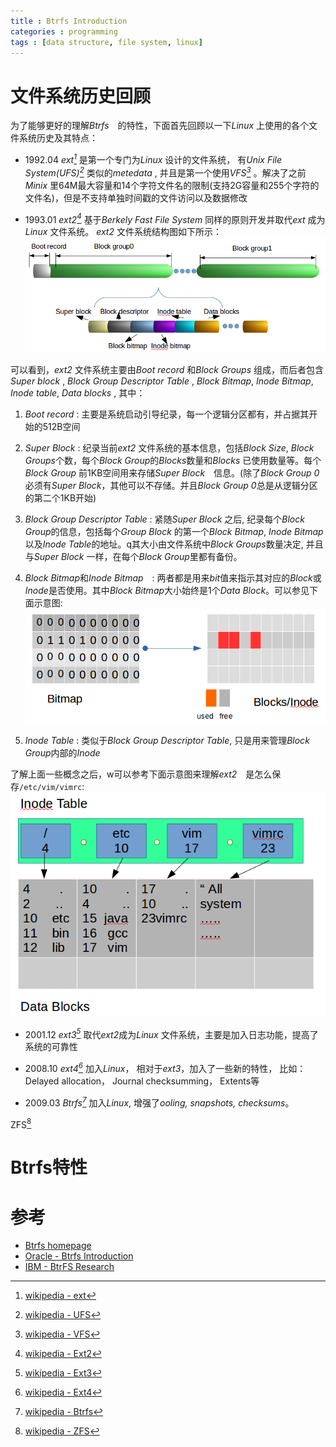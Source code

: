 ```yaml
---
title : Btrfs Introduction
categories : programming
tags : [data structure, file system, linux]
---
```


# 文件系统历史回顾

为了能够更好的理解*Btrfs*　的特性，下面首先回顾以一下*Linux* 上使用的各个文件系统历史及其特点：

* 1992.04 *ext[^1]* 是第一个专门为*Linux* 设计的文件系统， 有*Unix File System(UFS)[^3]* 类似的*metedata* , 并且是第一个使用*VFS[^4]* 。解决了之前*Minix* 里64M最大容量和14个字符文件名的限制(支持2G容量和255个字符的文件名)，但是不支持单独时间戳的文件访问以及数据修改

* 1993.01 *ext2[^5]* 基于*Berkely Fast File System* 同样的原则开发并取代*ext* 成为*Linux* 文件系统。
   *ext2* 文件系统结构图如下所示：
![ext2 structure](/assets/images/ext2fs.png) 

可以看到，*ext2* 文件系统主要由*Boot record* 和*Block Groups* 组成，而后者包含*Super block* , *Block Group Descriptor Table* , *Block Bitmap*, *Inode Bitmap*, *Inode table*, *Data blocks* , 其中：　

1. *Boot record* : 主要是系统启动引导纪录，每一个逻辑分区都有，并占据其开始的512B空间　
   
2. *Super Block* : 纪录当前*ext2* 文件系统的基本信息，包括*Block Size*, *Block Groups*个数，每个*Block Group*的*Blocks*数量和*Blocks* 已使用数量等。每个*Block Group* 前1KB空间用来存储*Super Block*　信息。(除了*Block Group 0*必须有*Super Block*，其他可以不存储。并且*Block Group 0*总是从逻辑分区的第二个1KB开始)

3. *Block Group Descriptor Table* : 紧随*Super Block* 之后, 纪录每个*Block Group*的信息，包括每个*Group Block* 的第一个*Block Bitmap*, *Inode Bitmap*以及*Inode Table*的地址。q其大小由文件系统中*Block Groups*数量决定, 并且与*Super Block* 一样，在每个*Block Group*里都有备份。

4. *Block Bitmap*和*Inode Bitmap*　: 两者都是用来*bit*值来指示其对应的*Block*或*Inode*是否使用。其中*Block Bitmap*大小始终是1个*Data Block*。可以参见下面示意图:
![ext2 bitmap](/assets/images/ext2fs_bitmap.png)

5. *Inode Table* : 类似于*Block Group Descriptor Table*, 只是用来管理*Block Group*内部的*Inode*

了解上面一些概念之后，w可以参考下面示意图来理解*ext2*　是怎么保存`/etc/vim/vimrc`:
![ext2 file](/assets/images/ext2-file.png)

* 2001.12 *ext3[^6]* 取代*ext2*成为*Linux*
   文件系统，主要是加入日志功能，提高了系统的可靠性

* 2008.10 *ext4[^9]* 加入*Linux*， 相对于*ext3*，加入了一些新的特性， 比如：Delayed allocation， Journal checksumming， Extents等

* 2009.03 *Btrfs[^8]* 加入*Linux*, 增强了*ooling, snapshots,
   checksums*。


ZFS[^2]

# Btrfs特性

# 参考

* [Btrfs homepage](https://btrfs.wiki.kernel.org/index.php/Main_Page)  
* [Oracle - Btrfs Introduction](https://oss.oracle.com/projects/btrfs/dist/documentation/btrfs-ukuug.pdf)  
* [IBM - BtrFS Research](http://domino.research.ibm.com/library/cyberdig.nsf/papers/6E1C5B6A1B6EDD9885257A38006B6130/$File/rj10501.pdf)

[^1]: [wikipedia - ext](https://en.wikipedia.org/wiki/Extended_file_system)  
[^2]: [wikipedia - ZFS](https://en.wikipedia.org/wiki/ZFS)
[^3]: [wikipedia - UFS](https://en.wikipedia.org/wiki/Unix_file_system)
[^4]: [wikipedia - VFS](https://en.wikipedia.org/wiki/Virtual_file_system)
[^5]: [wikipedia - Ext2](https://en.wikipedia.org/wiki/Ext2)
[^6]: [wikipedia - Ext3](https://en.wikipedia.org/wiki/Ext3)
[^7]: [wikipedia - Ext3](https://en.wikipedia.org/wiki/Ext3)
[^8]: [wikipedia - Btrfs](https://en.wikipedia.org/wiki/Btrfs)
[^9]: [wikipedia - Ext4](https://en.wikipedia.org/wiki/Ext4)

